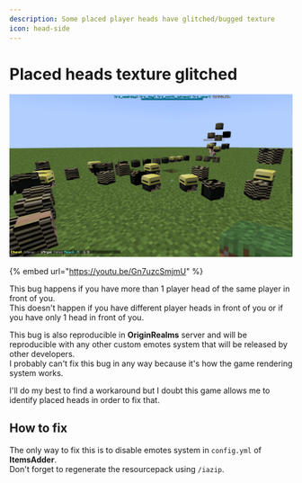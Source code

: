 ```yaml
---
description: Some placed player heads have glitched/bugged texture
icon: head-side
---
```


# Placed heads texture glitched

![](<../.gitbook/assets/image (51) (2) (2).png>)

{% embed url="https://youtu.be/Gn7uzcSmjmU" %}

This bug happens if you have more than 1 player head of the same player in front of you.\
This doesn't happen if you have different player heads in front of you or if you have only 1 head in front of you.

This bug is also reproducible in **OriginRealms** server and will be reproducible with any other custom emotes system that will be released by other developers.\
I probably can't fix this bug in any way because it's how the game rendering system works.

I'll do my best to find a workaround but I doubt this game allows me to identify placed heads in order to fix that.

## How to fix

The only way to fix this is to disable emotes system in `config.yml` of **ItemsAdder**.\
Don't forget to regenerate the resourcepack using `/iazip`.
